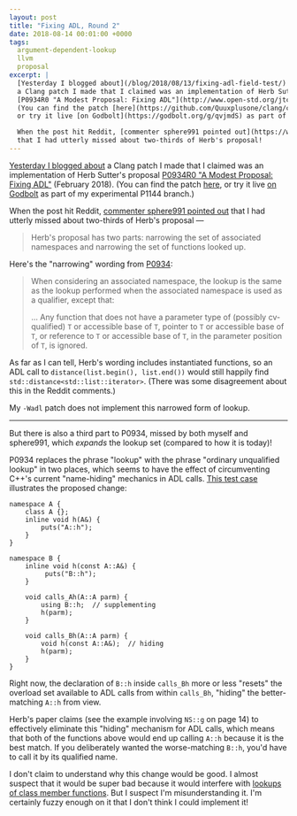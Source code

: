 ```yaml
---
layout: post
title: "Fixing ADL, Round 2"
date: 2018-08-14 00:01:00 +0000
tags:
  argument-dependent-lookup
  llvm
  proposal
excerpt: |
  [Yesterday I blogged about](/blog/2018/08/13/fixing-adl-field-test/)
  a Clang patch I made that I claimed was an implementation of Herb Sutter's proposal
  [P0934R0 "A Modest Proposal: Fixing ADL"](http://www.open-std.org/jtc1/sc22/wg21/docs/papers/2018/p0934r0.pdf) (February 2018).
  (You can find the patch [here](https://github.com/Quuxplusone/clang/commit/9ff89141fedd36af27820f5cc3a0edd8a1bef2db),
  or try it live [on Godbolt](https://godbolt.org/g/qvjmdS) as part of my experimental P1144 branch.)

  When the post hit Reddit, [commenter sphere991 pointed out](https://www.reddit.com/r/cpp/comments/977l4e/fieldtesting_herb_sutters_modest_proposal_to_fix/e472y1c/)
  that I had utterly missed about two-thirds of Herb's proposal!
---
```


[Yesterday I blogged about](/blog/2018/08/13/fixing-adl-field-test/)
a Clang patch I made that I claimed was an implementation of Herb Sutter's proposal
[P0934R0 "A Modest Proposal: Fixing ADL"](http://www.open-std.org/jtc1/sc22/wg21/docs/papers/2018/p0934r0.pdf) (February 2018).
(You can find the patch [here](https://github.com/Quuxplusone/clang/commit/9ff89141fedd36af27820f5cc3a0edd8a1bef2db),
or try it live [on Godbolt](https://godbolt.org/g/qvjmdS) as part of my experimental P1144 branch.)

When the post hit Reddit, [commenter sphere991 pointed out](https://www.reddit.com/r/cpp/comments/977l4e/fieldtesting_herb_sutters_modest_proposal_to_fix/e472y1c/)
that I had utterly missed about two-thirds of Herb's proposal —

> Herb's proposal has two parts: narrowing the set of associated namespaces
> and narrowing the set of functions looked up.

Here's the "narrowing" wording from [P0934](http://www.open-std.org/jtc1/sc22/wg21/docs/papers/2018/p0934r0.pdf):

> When considering an associated namespace, the lookup is the same as the lookup performed
> when the associated namespace is used as a qualifier, except that:
>
> ... Any function that does not have a parameter type of (possibly cv-qualified) `T`
> or accessible base of `T`, pointer to `T` or accessible base of `T`, or reference
> to `T` or accessible base of `T`, in the parameter position of `T`, is ignored.

As far as I can tell, Herb's wording includes instantiated functions, so an ADL call
to `distance(list.begin(), list.end())` would still happily find `std::distance<std::list::iterator>`.
(There was some disagreement about this in the Reddit comments.)

My `-Wadl` patch does not implement this narrowed form of lookup.

----

But there is also a third part to P0934, missed by both myself and sphere991, which
*expands* the lookup set (compared to how it is today)!

P0934 replaces the phrase "lookup" with the phrase "ordinary unqualified lookup"
in two places, which seems to have the effect of circumventing C++'s current "name-hiding" mechanics
in ADL calls. [This test case](https://godbolt.org/g/JiK16z) illustrates the proposed change:

    namespace A {
        class A {};
        inline void h(A&) {
            puts("A::h");
        }
    }

    namespace B {
        inline void h(const A::A&) {
             puts("B::h");
        }

        void calls_Ah(A::A parm) {
            using B::h;  // supplementing
            h(parm);
        }

        void calls_Bh(A::A parm) {
            void h(const A::A&);  // hiding
            h(parm);
        }
    }

Right now, the declaration of `B::h` inside `calls_Bh` more or less "resets" the overload set available
to ADL calls from within `calls_Bh`, "hiding" the better-matching `A::h` from view.

Herb's paper claims (see the example involving `NS::g` on page 14) to effectively
eliminate this "hiding" mechanism for ADL calls, which means that both of the functions
above would end up calling `A::h` because it is the best match. If you deliberately
wanted the worse-matching `B::h`, you'd have to call it by its qualified name.

I don't claim to understand why this change would be good. I almost suspect that it would
be super bad because it would interfere with [lookups of class member functions](https://godbolt.org/g/k5PX45).
But I suspect I'm misunderstanding it. I'm certainly fuzzy enough on it that I
don't think I could implement it!

